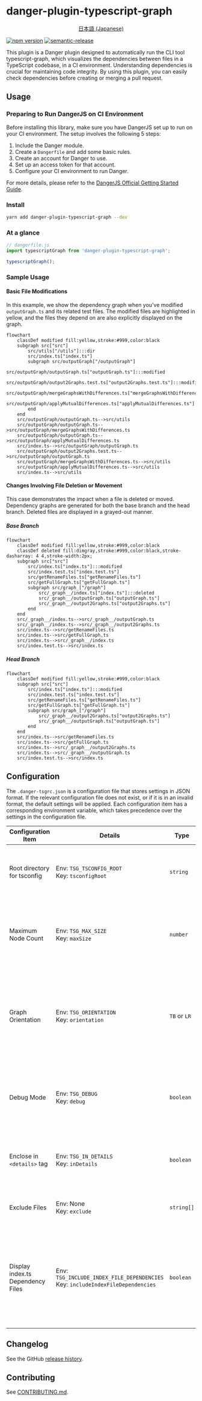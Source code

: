# danger-plugin-typescript-graph

<p align="center">
  <a href="/docs/README_ja.md">日本語 (Japanese)</a> 
</p>

[![npm version](https://badge.fury.io/js/danger-plugin-typescript-graph.svg)](https://badge.fury.io/js/danger-plugin-typescript-graph)
[![semantic-release](https://img.shields.io/badge/%20%20%F0%9F%93%A6%F0%9F%9A%80-semantic--release-e10079.svg)](https://github.com/semantic-release/semantic-release)

This plugin is a Danger plugin designed to automatically run the CLI tool typescript-graph, which visualizes the dependencies between files in a TypeScript codebase, in a CI environment. Understanding dependencies is crucial for maintaining code integrity. By using this plugin, you can easily check dependencies before creating or merging a pull request.

## Usage

### Preparing to Run DangerJS on CI Environment

Before installing this library, make sure you have DangerJS set up to run on your CI environment. The setup involves the following 5 steps:

1. Include the Danger module.
2. Create a `Dangerfile` and add some basic rules.
3. Create an account for Danger to use.
4. Set up an access token for that account.
5. Configure your CI environment to run Danger.

For more details, please refer to the [DangerJS Official Getting Started Guide](https://danger.systems/js/guides/getting_started).

### Install

```sh
yarn add danger-plugin-typescript-graph --dev
```

### At a glance

```js
// dangerfile.js
import typescriptGraph from 'danger-plugin-typescript-graph';

typescriptGraph();
```

### Sample Usage

#### Basic File Modifications

In this example, we show the dependency graph when you've modified `outputGraph.ts` and its related test files. The modified files are highlighted in yellow, and the files they depend on are also explicitly displayed on the graph.

```mermaid
flowchart
    classDef modified fill:yellow,stroke:#999,color:black
    subgraph src["src"]
        src/utils["/utils"]:::dir
        src/index.ts["index.ts"]
        subgraph src/outputGraph["/outputGraph"]
            src/outputGraph/outputGraph.ts["outputGraph.ts"]:::modified
            src/outputGraph/output2Graphs.test.ts["output2Graphs.test.ts"]:::modified
            src/outputGraph/mergeGraphsWithDifferences.ts["mergeGraphsWithDifferences.ts"]
            src/outputGraph/applyMutualDifferences.ts["applyMutualDifferences.ts"]
        end
    end
    src/outputGraph/outputGraph.ts-->src/utils
    src/outputGraph/outputGraph.ts-->src/outputGraph/mergeGraphsWithDifferences.ts
    src/outputGraph/outputGraph.ts-->src/outputGraph/applyMutualDifferences.ts
    src/index.ts-->src/outputGraph/outputGraph.ts
    src/outputGraph/output2Graphs.test.ts-->src/outputGraph/outputGraph.ts
    src/outputGraph/mergeGraphsWithDifferences.ts-->src/utils
    src/outputGraph/applyMutualDifferences.ts-->src/utils
    src/index.ts-->src/utils
```

#### Changes Involving File Deletion or Movement

This case demonstrates the impact when a file is deleted or moved. Dependency graphs are generated for both the base branch and the head branch. Deleted files are displayed in a grayed-out manner.

##### Base Branch

```mermaid
flowchart
    classDef modified fill:yellow,stroke:#999,color:black
    classDef deleted fill:dimgray,stroke:#999,color:black,stroke-dasharray: 4 4,stroke-width:2px;
    subgraph src["src"]
        src/index.ts["index.ts"]:::modified
        src/index.test.ts["index.test.ts"]
        src/getRenameFiles.ts["getRenameFiles.ts"]
        src/getFullGraph.ts["getFullGraph.ts"]
        subgraph src/graph_["/graph"]
            src/_graph__/index.ts["index.ts"]:::deleted
            src/_graph__/outputGraph.ts["outputGraph.ts"]
            src/_graph__/output2Graphs.ts["output2Graphs.ts"]
        end
    end
    src/_graph__/index.ts-->src/_graph__/outputGraph.ts
    src/_graph__/index.ts-->src/_graph__/output2Graphs.ts
    src/index.ts-->src/getRenameFiles.ts
    src/index.ts-->src/getFullGraph.ts
    src/index.ts-->src/_graph__/index.ts
    src/index.test.ts-->src/index.ts
```

##### Head Branch

```mermaid
flowchart
    classDef modified fill:yellow,stroke:#999,color:black
    subgraph src["src"]
        src/index.ts["index.ts"]:::modified
        src/index.test.ts["index.test.ts"]
        src/getRenameFiles.ts["getRenameFiles.ts"]
        src/getFullGraph.ts["getFullGraph.ts"]
        subgraph src/graph_["/graph"]
            src/_graph__/output2Graphs.ts["output2Graphs.ts"]
            src/_graph__/outputGraph.ts["outputGraph.ts"]
        end
    end
    src/index.ts-->src/getRenameFiles.ts
    src/index.ts-->src/getFullGraph.ts
    src/index.ts-->src/_graph__/output2Graphs.ts
    src/index.ts-->src/_graph__/outputGraph.ts
    src/index.test.ts-->src/index.ts
```

## Configuration

The `.danger-tsgrc.json` is a configuration file that stores settings in JSON format. If the relevant configuration file does not exist, or if it is in an invalid format, the default settings will be applied.
Each configuration item has a corresponding environment variable, which takes precedence over the settings in the configuration file.

| Configuration Item                | Details                                                                           | Type         | Default Value | Description                                                                                                               |
| --------------------------------- | --------------------------------------------------------------------------------- | ------------ | ------------- | ------------------------------------------------------------------------------------------------------------------------- |
| Root directory for tsconfig       | Env: `TSG_TSCONFIG_ROOT`<br>Key: `tsconfigRoot`                                   | `string`     | `"./"`        | Specifies the directory where tsconfig will be searched.                                                                  |
| Maximum Node Count                | Env: `TSG_MAX_SIZE`<br>Key: `maxSize`                                             | `number`     | `30`          | Specifies the value to limit graph display when the number of changed files is large.                                     |
| Graph Orientation                 | Env: `TSG_ORIENTATION`<br>Key: `orientation`                                      | `TB` or `LR` | Not specified | Specifies the orientation (`TB` or `LR`) of the graph. However, Mermaid may produce graphs in the opposite direction.     |
| Debug Mode                        | Env: `TSG_DEBUG`<br>Key: `debug`                                                  | `boolean`    | `false`       | Specifies whether to enable debug mode. Logs will be output in debug mode.                                                |
| Enclose in `<details>` tag        | Env: `TSG_IN_DETAILS`<br>Key: `inDetails`                                         | `boolean`    | `true`        | Specifies whether to enclose Mermaid in a `<details>` tag and collapse it.                                                |
| Exclude Files                     | Env: None<br>Key: `exclude`                                                       | `string[]`   | `[]`          | Specifies the files to be excluded from the graph.                                                                        |
| Display index.ts Dependency Files | Env: `TSG_INCLUDE_INDEX_FILE_DEPENDENCIES`<br>Key: `includeIndexFileDependencies` | `boolean`    | `false`       | Specifies whether to display dependency files when the changed file is referenced from an index.ts in the same directory. |

## Changelog

See the GitHub [release history](https://github.com/ysk8hori/danger-plugin-typescript-graph/releases).

## Contributing

See [CONTRIBUTING.md](CONTRIBUTING.md).

